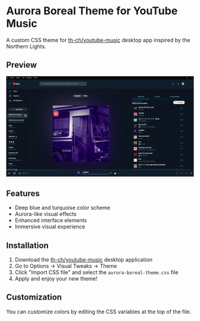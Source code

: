 # Aurora Boreal Theme for YouTube Music

A custom CSS theme for [th-ch/youtube-music](https://github.com/th-ch/youtube-music) desktop app inspired by the Northern Lights.

## Preview

![Aurora Boreal Theme Preview](preview.png)

## Features

- Deep blue and turquoise color scheme
- Aurora-like visual effects
- Enhanced interface elements
- Immersive visual experience

## Installation

1. Download the [th-ch/youtube-music](https://github.com/th-ch/youtube-music) desktop application
2. Go to Options → Visual Tweaks → Theme
3. Click "Import CSS file" and select the `aurora-boreal-theme.css` file
4. Apply and enjoy your new theme!

## Customization

You can customize colors by editing the CSS variables at the top of the file.
